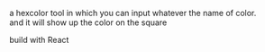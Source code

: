 a hexcolor tool in which you can input whatever the name of color.\
and it will show up the color on the square 

build with React
